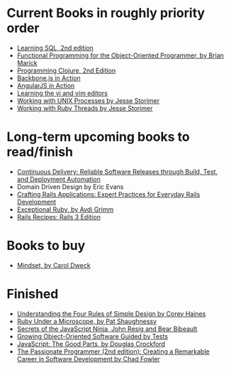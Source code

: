 Current Books in roughly priority order
===============================
 * [Learning SQL, 2nd edition](http://shop.oreilly.com/product/9780596520847.do)
 * [Functional Programming for the Object-Oriented Programmer, by Brian Marick](https://leanpub.com/fp-oo)
 * [Programming Clojure, 2nd Edition](https://pragprog.com/book/shcloj2/programming-clojure)
 * [Backbone.js in Action](http://www.manning.com/breed/)
 * [AngularJS in Action](http://www.manning.com/bford/) 
 * [Learning the vi and vim editors](http://shop.oreilly.com/product/9780596529833.do)
 * [Working with UNIX Processes by Jesse Storimer](http://www.jstorimer.com/pages/books)
 * [Working with Ruby Threads by Jesse Storimer](http://www.jstorimer.com/pages/books)
 

Long-term upcoming books to read/finish
=======================================
* [Continuous Delivery: Reliable Software Releases through Build, Test, and Deployment Automation ](http://www.amazon.com/dp/0321601912?tag=contindelive-20#)
* Domain Driven Design by Eric Evans
* [Crafting Rails Applications: Expert Practices for Everyday Rails Development](https://pragprog.com/book/jvrails/crafting-rails-applications)
* [Exceptional Ruby, by Avdi Grimm](http://exceptionalruby.com/)
* [Rails Recipes: Rails 3 Edition](http://www.amazon.com/Rails-Recipes-3-Edition/dp/1934356778)

Books to buy
============
* [Mindset, by Carol Dweck](http://mindsetonline.com/)

Finished
========
* [Understanding the Four Rules of Simple Design by Corey Haines](https://leanpub.com/4rulesofsimpledesign)
* [Ruby Under a Microscope, by Pat Shaughnessy](http://patshaughnessy.net/ruby-under-a-microscope)
* [Secrets of the JavaScript Ninja, John Resig and Bear Bibeault](http://www.manning.com/resig/)
* [Growing Object-Oriented Software Guided by Tests](http://www.growing-object-oriented-software.com/)
* [JavaScript: The Good Parts, by Douglas Crockford](http://www.amazon.com/JavaScript-Good-Parts-Douglas-Crockford/dp/0596517742)
* [The Passionate Programmer (2nd edition): Creating a Remarkable Career in Software Development
by Chad Fowler](https://pragprog.com/book/cfcar2/the-passionate-programmer)

